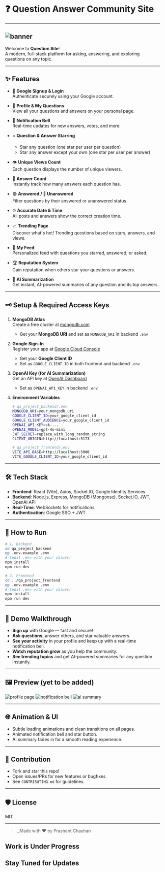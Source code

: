 # ❓ Question Answer Community Site

---
![banner](https://img.shields.io/badge/Question--Answer-Site-blueviolet?style=for-the-badge&logo=github)
---

Welcome to **Question Site**!  
A modern, full-stack platform for asking, answering, and exploring questions on any topic.

---

## ✨ Features

- 🚀 **Google Signup & Login**  
  Authenticate securely using your Google account.

- 👤 **Profile & My Questions**  
  View all your questions and answers on your personal page.

- 🔔 **Notification Bell**  
  Real-time updates for new answers, votes, and more.

- ⭐ **Question & Answer Starring**  
  - Star any question (one star per user per question)
  - Star any answer except your own (one star per user per answer)

- 👁️ **Unique Views Count**  
  Each question displays the number of unique viewers.

- 💬 **Answer Count**  
  Instantly track how many answers each question has.

- 🟢 **Answered / 🔴 Unanswered**  
  Filter questions by their answered or unanswered status.

- ⏰ **Accurate Date & Time**  
  All posts and answers show the correct creation time.

- 📈 **Trending Page**  
  Discover what's hot! Trending questions based on stars, answers, and views.

- 📰 **My Feed**  
  Personalized feed with questions you starred, answered, or asked.

- 🏆 **Reputation System**  
  Gain reputation when others star your questions or answers.

- 🤖 **AI Summarization**  
  Get instant, AI-powered summaries of any question and its top answers.

---

## 🗝️ Setup & Required Access Keys

1. **MongoDB Atlas**  
   Create a free cluster at [mongodb.com](https://www.mongodb.com/atlas/database)  
   - Get your **MongoDB URI** and set as `MONGODB_URI` in backend `.env`

2. **Google Sign-In**  
   Register your app at [Google Cloud Console](https://console.cloud.google.com/apis/credentials)  
   - Get your **Google Client ID**  
   - Set as `GOOGLE_CLIENT_ID` in both frontend and backend `.env`

3. **OpenAI Key (for AI Summarization)**  
   Get an API key at [OpenAI Dashboard](https://platform.openai.com/account/api-keys)  
   - Set as `OPENAI_API_KEY` in backend `.env`

4. **Environment Variables**

   ```bash
   # qa_project_backend/.env
   MONGODB_URI=your_mongodb_uri
   GOOGLE_CLIENT_ID=your_google_client_id
   GOOGLE_CLIENT_AUDIENCE=your_google_client_id
   OPENAI_API_KEY=sk-...
   OPENAI_MODEL=gpt-4o-mini
   JWT_SECRET=replace_with_long_random_string
   CLIENT_ORIGIN=http://localhost:5173
   ```

   ```bash
   # qa_project_frontend/.env
   VITE_API_BASE=http://localhost:5000
   VITE_GOOGLE_CLIENT_ID=your_google_client_id
   ```

---

## 🛠️ Tech Stack

- **Frontend**: React (Vite), Axios, Socket.IO, Google Identity Services
- **Backend**: Node.js, Express, MongoDB (Mongoose), Socket.IO, JWT, OpenAI API
- **Real-Time**: WebSockets for notifications
- **Authentication**: Google SSO + JWT

---

## 🚦 How to Run

```bash
# 1. Backend
cd qa_project_backend
cp .env.example .env
# (edit .env with your values)
npm install
npm run dev

# 2. Frontend
cd ../qa_project_frontend
cp .env.example .env
# (edit .env with your values)
npm install
npm run dev
```

---

## 🎉 Demo Walkthrough

- **Sign up** with Google — fast and secure!
- **Ask questions**, answer others, and star valuable answers.
- **See your activity** in your profile and keep up with a real-time notification bell.
- **Watch reputation grow** as you help the community.
- **See trending topics** and get AI-powered summaries for any question instantly.

---

## 🖼️ Preview (yet to be added)

![profile page](https://img.shields.io/badge/Profile-Page-teal?style=flat-square)
![notification bell](https://img.shields.io/badge/Notifications-bell-yellow?style=flat-square)
![ai summary](https://img.shields.io/badge/AI-Summary-purple?style=flat-square)

---

## 🌐 Animation & UI

- Subtle loading animations and clean transitions on all pages.
- Animated notification bell and star button.
- AI summary fades in for a smooth reading experience.

---

## 📝 Contribution

- Fork and star this repo!
- Open issues/PRs for new features or bugfixes.
- See `CONTRIBUTING.md` for guidelines.

---

## 🛡️ License

MIT

---

> _Made with ❤️ by Prashant Chauhan
## Work is Under Progress
## Stay Tuned for Updates
